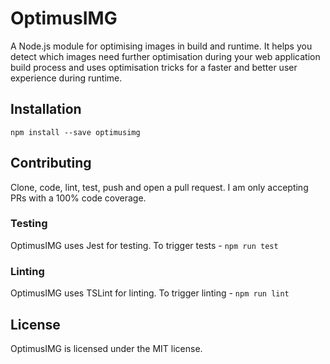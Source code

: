 # OptimusIMG
A Node.js module for optimising images in build and runtime.
It helps you detect which images need further optimisation during your web application
build process and uses optimisation tricks for a faster and better user experience
during runtime.

## Installation
`npm install --save optimusimg`

## Contributing
Clone, code, lint, test, push and open a pull request.
I am only accepting PRs with a 100% code coverage.

### Testing
OptimusIMG uses Jest for testing. To trigger tests - `npm run test`

### Linting
OptimusIMG uses TSLint for linting. To trigger linting - `npm run lint`

## License
OptimusIMG is licensed under the MIT license.
